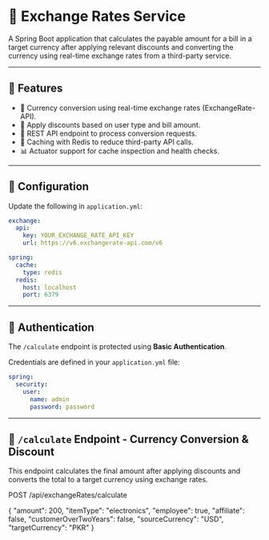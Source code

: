 # 💱 Exchange Rates Service

A Spring Boot application that calculates the payable amount for a bill in a target currency after applying relevant discounts and converting the currency using real-time exchange rates from a third-party service.

---

## 🧩 Features

- 🎯 Currency conversion using real-time exchange rates (ExchangeRate-API).
- 🧾 Apply discounts based on user type and bill amount.
- 🚀 REST API endpoint to process conversion requests.
- 🔁 Caching with Redis to reduce third-party API calls.
- 📊 Actuator support for cache inspection and health checks.

---

## 🔧 Configuration

Update the following in `application.yml`:

```yaml
exchange:
  api:
    key: YOUR_EXCHANGE_RATE_API_KEY
    url: https://v6.exchangerate-api.com/v6

spring:
  cache:
    type: redis
  redis:
    host: localhost
    port: 6379
```
---

## 🔐 Authentication

The `/calculate` endpoint is protected using **Basic Authentication**.

Credentials are defined in your `application.yml` file:

```yaml
spring:
  security:
    user:
      name: admin
      password: password
```
---

## 📍 `/calculate` Endpoint - Currency Conversion & Discount

This endpoint calculates the final amount after applying discounts and converts the total to a target currency using exchange rates.

POST /api/exchangeRates/calculate

{
  "amount": 200,
  "itemType": "electronics",
  "employee": true,
  "affiliate": false,
  "customerOverTwoYears": false,
  "sourceCurrency": "USD",
  "targetCurrency": "PKR"
}
